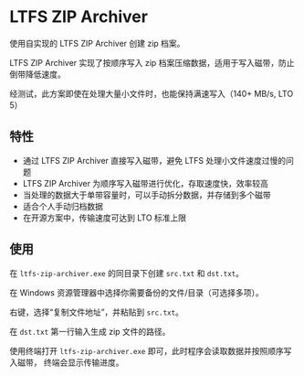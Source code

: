 # LTFS ZIP Archiver

使用自实现的 LTFS ZIP Archiver 创建 zip 档案。

LTFS ZIP Archiver 实现了按顺序写入 zip 档案压缩数据，适用于写入磁带，防止倒带降低速度。

经测试，此方案即使在处理大量小文件时，也能保持满速写入（140+ MB/s, LTO 5）

## 特性

- 通过 LTFS ZIP Archiver 直接写入磁带，避免 LTFS 处理小文件速度过慢的问题
- LTFS ZIP Archiver 为顺序写入磁带进行优化，存取速度快，效率较高
- 当处理的数据大于单带容量时，可以手动拆分数据，并存储到多个磁带
- 适合个人手动归档数据
- 在开源方案中，传输速度可达到 LTO 标准上限

## 使用

在 `ltfs-zip-archiver.exe` 的同目录下创建 `src.txt` 和 `dst.txt`。

在 Windows 资源管理器中选择你需要备份的文件/目录（可选择多项）。

右键，选择“复制文件地址”，并粘贴到 `src.txt`。

在 `dst.txt` 第一行输入生成 zip 文件的路径。

使用终端打开 `ltfs-zip-archiver.exe` 即可，此时程序会读取数据并按照顺序写入磁带，
终端会显示传输进度。
